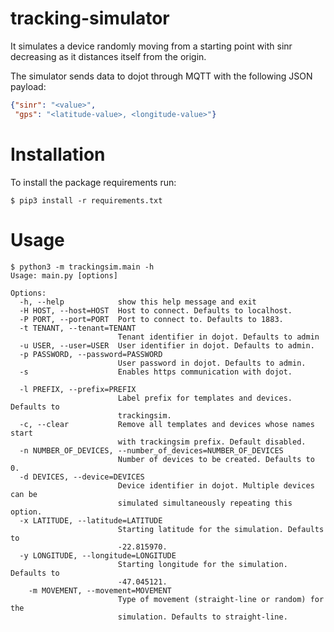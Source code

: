# tracking-simulator
It simulates a device randomly moving from a starting point with sinr decreasing as
it distances itself from the origin.

The simulator sends data to dojot through MQTT with the following JSON payload:

```json
{"sinr": "<value>",
 "gps": "<latitude-value>, <longitude-value>"}
```

# Installation
To install the package requirements run:

```
$ pip3 install -r requirements.txt
```

# Usage
```
$ python3 -m trackingsim.main -h
Usage: main.py [options]

Options:
  -h, --help            show this help message and exit
  -H HOST, --host=HOST  Host to connect. Defaults to localhost.
  -P PORT, --port=PORT  Port to connect to. Defaults to 1883.
  -t TENANT, --tenant=TENANT
                        Tenant identifier in dojot. Defaults to admin
  -u USER, --user=USER  User identifier in dojot. Defaults to admin.
  -p PASSWORD, --password=PASSWORD
                        User password in dojot. Defaults to admin.
  -s                    Enables https communication with dojot.

  -l PREFIX, --prefix=PREFIX
                        Label prefix for templates and devices. Defaults to
                        trackingsim.
  -c, --clear           Remove all templates and devices whose names start
                        with trackingsim prefix. Default disabled.
  -n NUMBER_OF_DEVICES, --number_of_devices=NUMBER_OF_DEVICES
                        Number of devices to be created. Defaults to 0.
  -d DEVICES, --device=DEVICES
                        Device identifier in dojot. Multiple devices can be
                        simulated simultaneously repeating this option.
  -x LATITUDE, --latitude=LATITUDE
                        Starting latitude for the simulation. Defaults to
                        -22.815970.
  -y LONGITUDE, --longitude=LONGITUDE
                        Starting longitude for the simulation. Defaults to
                        -47.045121.
    -m MOVEMENT, --movement=MOVEMENT
                        Type of movement (straight-line or random) for the
                        simulation. Defaults to straight-line.
```